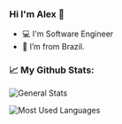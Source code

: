 ### Hi I'm Alex 👋

- :computer: I'm Software Engineer
- :house_with_garden: I’m from Brazil.

### 📈 My Github Stats:

![General Stats](https://github-readme-stats.vercel.app/api?username=alex-carvalho&count_private=true&show_icons=true&theme=react)

![Most Used Languages](https://github-readme-stats.vercel.app/api/top-langs/?username=alex-carvalho&count_private=true&layout=compact&show_icons=true&langs_count=20&theme=react)
